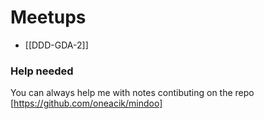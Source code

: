 # Meetups
- [[DDD-GDA-2]]

### Help needed
You can always help me with notes contibuting on the repo [https://github.com/oneacik/mindoo]

